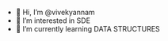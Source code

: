 - 👋 Hi, I’m @vivekyannam
- 👀 I’m interested in SDE
- 🌱 I’m currently learning DATA STRUCTURES 

<!---
vivekyannam/vivekyannam is a ✨ special ✨ repository because its `README.md` (this file) appears on your GitHub profile.
You can click the Preview link to take a look at your changes.
--->
